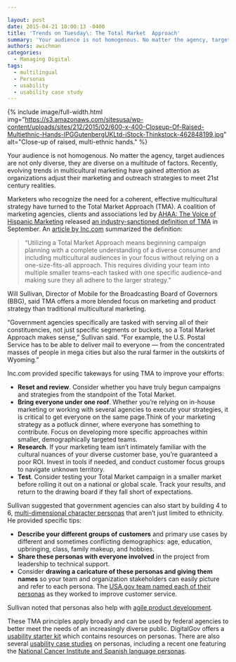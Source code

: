 ```yaml
---

layout: post
date: 2015-04-21 10:00:13 -0400
title: 'Trends on Tuesday\: The Total Market  Approach'
summary: 'Your audience is not homogenous. No matter the agency, target audiences are not only diverse, they are diverse on a multitude of factors. Recently, evolving trends in multicultural marketing have gained attention as organizations adjust their marketing and outreach strategies to meet 21st century realities. Marketers who recognize the need for a coherent, effective multicultural'
authors: awichman
categories:
  - Managing Digital
tags:
  - multilingual
  - Personas
  - usability
  - usability case study
---
```



{% include image/full-width.html img="https://s3.amazonaws.com/sitesusa/wp-content/uploads/sites/212/2015/02/600-x-400-Closeup-Of-Raised-Multiethnic-Hands-IPGGutenbergUKLtd-iStock-Thinkstock-462848199.jpg" alt="Close-up of raised, multi-ethnic hands." %} 

Your audience is not homogenous. No matter the agency, target audiences are not only diverse, they are diverse on a multitude of factors. Recently, evolving trends in multicultural marketing have gained attention as organizations adjust their marketing and outreach strategies to meet 21st century realities.

Marketers who recognize the need for a coherent, effective multicultural strategy have turned to the Total Market Approach (TMA). A coalition of marketing agencies, clients and associations led by [AHAA: The Voice of Hispanic Marketing](http://www.ahaa.org/About) released [an industry-sanctioned definition of TMA](http://www.ana.net/content/show/id/31579) in September. An [article by Inc.com](http://www.inc.com/yuriy-boykiv/what-leaders-need-to-know-about-the-total-market-approach-to-diverse-audiences.html) summarized the definition:

> &#8220;Utilizing a Total Market Approach means beginning campaign planning with a complete understanding of a diverse consumer and including multicultural audiences in your focus without relying on a one-size-fits-all approach. This requires dividing your team into multiple smaller teams&#8211;each tasked with one specific audience&#8211;and making sure they all adhere to the larger strategy.&#8221;

Will Sullivan, Director of Mobile for the Broadcasting Board of Governors (BBG), said TMA offers a more blended focus on marketing and product strategy than traditional multicultural marketing.

“Government agencies specifically are tasked with serving all of their constituencies, not just specific segments or buckets, so a Total Market Approach makes sense,” Sullivan said. “For example, the U.S. Postal Service has to be able to deliver mail to everyone &#8212; from the concentrated masses of people in mega cities but also the rural farmer in the outskirts of Wyoming.​”

Inc.com provided specific takeways for using TMA to improve your efforts:

  * **Reset and review**. Consider whether you have truly begun campaigns and strategies from the standpoint of the Total Market.
  * **Bring everyone under one roof**. Whether you&#8217;re relying on in-house marketing or working with several agencies to execute your strategies, it is critical to get everyone on the same page.Think of your marketing strategy as a potluck dinner, where everyone has something to contribute. Focus on developing more specific approaches within smaller, demographically targeted teams.
  * **Research**. If your marketing team isn&#8217;t intimately familiar with the cultural nuances of your diverse customer base, you&#8217;re guaranteed a poor ROI. Invest in tools if needed, and conduct customer focus groups to navigate unknown territory.
  * **Test**. Consider testing your Total Market campaign in a smaller market before rolling it out on a national or global scale. Track your results, and return to the drawing board if they fall short of expectations.

Sullivan suggested that government agencies can also start by building 4 to 6, [multi-dimensional character personas](http://www.usability.gov/how-to-and-tools/methods/personas.html) that aren&#8217;t just limited to ethnicity. He provided specific tips:

  * **Describe your different groups of customers** and primary use cases by different and sometimes conflicting demographics: age, education, upbringing, class, family makeup, and hobbies.
  * **Share these personas with everyone involved** in the project from leadership to technical support.
  * Consider **drawing a caricature of these personas and giving them names** so your team and organization stakeholders can easily picture and refer to each persona. The [USA.gov team named each of their personas](https://www.WHATEVER/2015/04/06/using-personas-to-better-understand-customers-usa-gov-case-study/) as they worked to improve customer service.

Sullivan noted that personas also help with [agile product development](https://www.WHATEVER/2015/01/16/how-to-run-an-agile-project-in-government/ "How to Run an Agile Project in Government").

These TMA principles apply broadly and can be used by federal agencies to better meet the needs of an increasingly diverse public. DigitalGov offers a [usability starter kit](https://www.WHATEVER/resources/digitalgov-user-experience-program/digitalgov-user-experience-program-usability-starter-kit/ "Usability Starter Kit") which contains resources on personas. There are also several [usability case studies](https://www.WHATEVER/resources/digitalgov-user-experience-program/government-usability-case-studies/ "Government Usability Case Studies") on personas, including a recent one featuring the [National Cancer Institute and Spanish language personas](https://www.WHATEVER/2015/03/02/persona-development-case-study-nci-and-spanish-language-outreach/ "Persona Development Case Study: NCI and Spanish Language Outreach").